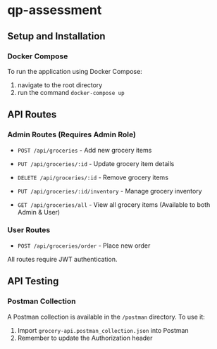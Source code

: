 # qp-assessment

## Setup and Installation

### Docker Compose
To run the application using Docker Compose:

1. navigate to the root directory
2. run the command 
`docker-compose up`


## API Routes

### Admin Routes (Requires Admin Role)
- `POST /api/groceries` - Add new grocery items
- `PUT /api/groceries/:id` - Update grocery item details
- `DELETE /api/groceries/:id` - Remove grocery items
- `PUT /api/groceries/:id/inventory` - Manage grocery inventory

- `GET /api/groceries/all` - View all grocery items (Available to both Admin & User)

### User Routes
- `POST /api/groceries/order` - Place new order 

All routes require JWT authentication.


## API Testing

### Postman Collection
A Postman collection is available in the `/postman` directory. To use it:

1. Import `grocery-api.postman_collection.json` into Postman
2. Remember to update the Authorization header